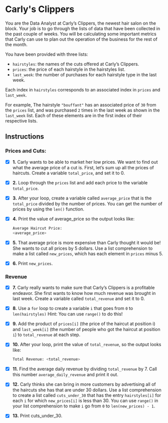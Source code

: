 # Carly's Clippers
You are the Data Analyst at Carly’s Clippers, the newest hair salon on the block. Your job is to go through the lists of data that have been collected in the past couple of weeks. You will be calculating some important metrics that Carly can use to plan out the operation of the business for the rest of the month.

You have been provided with three lists:
- `hairstyles`: the names of the cuts offered at Carly’s Clippers.
- `prices`: the price of each hairstyle in the hairstyles list.
- `last_week`: the number of purchases for each hairstyle type in the last week.

Each index in `hairstyles` corresponds to an associated index in `prices` and `last_week`.

For example, The hairstyle `"bouffant"` has an associated price of `30` from the `prices` list, and was purchased `2` times in the last week as shown in the `last_week` list. Each of these elements are in the first index of their respective lists.

## Instructions

### Prices and Cuts:
- [x] **1.** Carly wants to be able to market her low prices. We want to find out what the average price of a cut is.
    First, let’s sum up all the prices of haircuts. Create a variable `total_price`, and set it to 0.

- [x] **2.** Loop through the `prices` list and add each price to the variable `total_price`.

- [x] **3.** After your loop, create a variable called `average_price` that is the `total_price` divided by the number of prices.
    You can get the number of prices by using the `len()` function.

- [x] **4.** Print the value of average_price so the output looks like:
    ```py
    Average Haircut Price: 
    <average_price>
    ```

- [x] **5.** That average price is more expensive than Carly thought it would be! She wants to cut all prices by 5 dollars.
    Use a list comprehension to make a list called `new_prices`, which has each element in `prices` minus 5.

- [x] **6.** Print `new_prices`.

### Revenue

- [x] **7.** Carly really wants to make sure that Carly’s Clippers is a profitable endeavor. She first wants to know how much revenue was brought in last week.
    Create a variable called `total_revenue` and set it to 0.

- [x] **8.** Use a `for` loop to create a variable `i` that goes from `0` to `len(hairstyles)`
    Hint: You can use `range()` to do this!

- [x] **9.**  Add the product of `prices[i]` (the price of the haircut at position i) and `last_week[i]` (the number of people who got the haircut at position `i`) to `total_revenue` at each step.

- [x] **10.** After your loop, print the value of `total_revenue`, so the output looks like:
    ```py
    Total Revenue: <total_revenue>
    ```

- [x] **11.** Find the average daily revenue by dividing `total_revenue` by 7. Call this number `average_daily_revenue` and print it out.

- [x] **12.** Carly thinks she can bring in more customers by advertising all of the haircuts she has that are under 30 dollars.
    Use a list comprehension to create a list called `cuts_under_30` that has the entry `hairstyles[i]` for each `i` for which `new_prices[i]` is less than 30.
    You can use `range()` in your list comprehension to make `i` go from `0` to `len(new_prices) - 1`.   


- [x] **13.** Print cuts_under_30.

